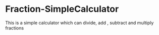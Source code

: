 # Fraction-SimpleCalculator
This is a simple calculator which can divide, add , subtract and multiply fractions
